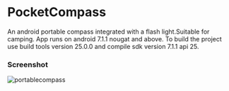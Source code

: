 # PocketCompass
An android portable compass integrated with a flash light.Suitable for camping. App runs on android 7.1.1 nougat and above.
To build the project use build tools version 25.0.0 and compile sdk version 7.1.1 api 25.

### Screenshot 
![portablecompass](https://user-images.githubusercontent.com/17122386/49538766-39717d80-f8dd-11e8-8c70-e91aec40bd07.png)
